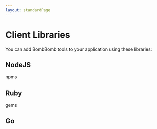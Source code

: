 ```yaml
---
layout: standardPage
---
```


# Client Libraries

You can add BombBomb tools to your application using these libraries:

## NodeJS

npms

## Ruby

gems

## Go

